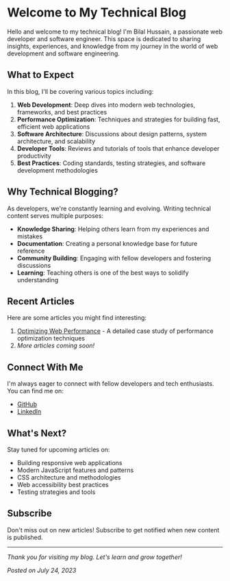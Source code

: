 # Welcome to My Technical Blog

Hello and welcome to my technical blog! I'm Bilal Hussain, a passionate web developer and software engineer. This space is dedicated to sharing insights, experiences, and knowledge from my journey in the world of web development and software engineering.

## What to Expect

In this blog, I'll be covering various topics including:

1. **Web Development**: Deep dives into modern web technologies, frameworks, and best practices
2. **Performance Optimization**: Techniques and strategies for building fast, efficient web applications
3. **Software Architecture**: Discussions about design patterns, system architecture, and scalability
4. **Developer Tools**: Reviews and tutorials of tools that enhance developer productivity
5. **Best Practices**: Coding standards, testing strategies, and software development methodologies

## Why Technical Blogging?

As developers, we're constantly learning and evolving. Writing technical content serves multiple purposes:

- **Knowledge Sharing**: Helping others learn from my experiences and mistakes
- **Documentation**: Creating a personal knowledge base for future reference
- **Community Building**: Engaging with fellow developers and fostering discussions
- **Learning**: Teaching others is one of the best ways to solidify understanding

## Recent Articles

Here are some articles you might find interesting:

1. [Optimizing Web Performance](/blog/portfolio-performance) - A detailed case study of performance optimization techniques
2. *More articles coming soon!*

## Connect With Me

I'm always eager to connect with fellow developers and tech enthusiasts. You can find me on:

- [GitHub](https://github.com/BilalHussainFromGitHub)
- [LinkedIn](https://www.linkedin.com/in/bilal-hussain-562521229/)

## What's Next?

Stay tuned for upcoming articles on:

- Building responsive web applications
- Modern JavaScript features and patterns
- CSS architecture and methodologies
- Web accessibility best practices
- Testing strategies and tools

## Subscribe

Don't miss out on new articles! Subscribe to get notified when new content is published.

---

*Thank you for visiting my blog. Let's learn and grow together!*

*Posted on July 24, 2023*